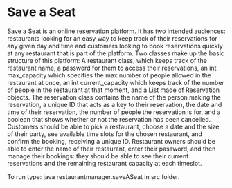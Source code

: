 # Save a Seat

Save a Seat is an online reservation platform. It has two intended audiences: restaurants looking for an easy way to keep track of their reservations for any given day and time and customers looking to book reservations quickly at any restaurant that is part of the platform.
Two classes make up the basic structure of this platform: A restaurant class, which keeps track of the restaurant name, a password for them to access their reservations, an int max_capacity which specifies the max number of people allowed in the restaurant at once, an int current_capacity which keeps track of the number of people in the restaurant at that moment, and a List made of Reservation objects.
The reservation class contains the name of the person making the reservation, a unique ID that acts as a key to their reservation, the date and time of their reservation, the number of people  the reservation is for, and a boolean that shows whether or not the reservation has been cancelled.  
Customers should be able to pick a restaurant, choose a date and the size of their party, see available time slots for the chosen restaurant, and confirm the booking, receiving a unique ID.
Restaurant owners should be able to enter the name of their restaurant, enter their password, and then manage their bookings: they should be able to see their current reservations and the remaining restaurant capacity at each timeslot.

To run type: java restaurantmanager.saveASeat in src folder. 
